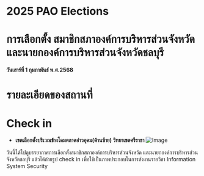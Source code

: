 # 2025 PAO Elections

# การเลือกตั้ง สมาชิกสภาองค์การบริหารส่วนจังหวัด และนายกองค์การบริหารส่วนจังหวัดชลบุรี 
**วันเสาร์ที่ 1 กุมภาพันธ์ พ.ศ.2568**

# รายละเอียดของสถานที่
# Check in
- **เขตเลือกตั้งบริเวณข้างโดมตลาดอ่าวอุดม(ด้านซ้าย) วิทยาเขตศรีราชา**
![Image](img001/pao)

วันนี้ได้ไปดูบรรยากาศการเลือกตั้งสมาชิกสภาองค์การบริหารส่วนจังหวัด และนายกองค์การบริหารส่วนจังหวัดชลบุรี แล้วได้ถ่ายรูป check in เพื่อใช้เป็นภาพประกอบในการส่งงานรายวิชา Information System Security
